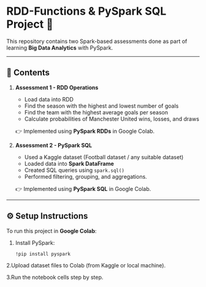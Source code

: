 # RDD-Functions & PySpark SQL Project 🚀

This repository contains two Spark-based assessments done as part of learning **Big Data Analytics** with PySpark.

---

## 📂 Contents
1. **Assessment 1 - RDD Operations**
   - Load data into RDD  
   - Find the season with the highest and lowest number of goals  
   - Find the team with the highest average goals per season  
   - Calculate probabilities of Manchester United wins, losses, and draws  

   👉 Implemented using **PySpark RDDs** in Google Colab.

2. **Assessment 2 - PySpark SQL**
   - Used a Kaggle dataset (Football dataset / any suitable dataset)  
   - Loaded data into **Spark DataFrame**  
   - Created SQL queries using `spark.sql()`  
   - Performed filtering, grouping, and aggregations.  

   👉 Implemented using **PySpark SQL** in Google Colab.

---

## ⚙️ Setup Instructions
To run this project in **Google Colab**:
1. Install PySpark:
   ```bash
   !pip install pyspark
2.Upload dataset files to Colab (from Kaggle or local machine).

3.Run the notebook cells step by step.

